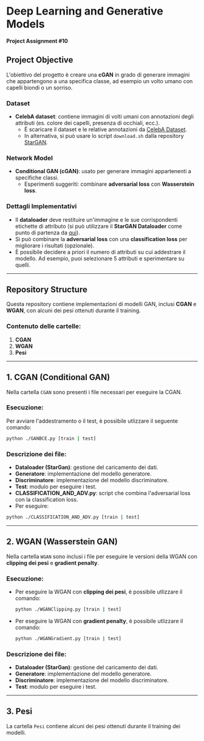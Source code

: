 
# Deep Learning and Generative Models  
**Project Assignment #10**

## Project Objective  
L'obiettivo del progetto è creare una **cGAN** in grado di generare immagini che appartengono a una specifica classe, ad esempio un volto umano con capelli biondi o un sorriso.

### Dataset  
- **CelebA dataset**: contiene immagini di volti umani con annotazioni degli attributi (es. colore dei capelli, presenza di occhiali, ecc.).
  - È scaricare il dataset e le relative annotazioni da [CelebA Dataset](https://mmlab.ie.cuhk.edu.hk/projects/CelebA.html).
  - In alternativa, si può usare lo script `download.sh` dalla repository [StarGAN](https://github.com/yunjey/stargan).

### Network Model  
- **Conditional GAN (cGAN)**: usato per generare immagini appartenenti a specifiche classi.
  - Esperimenti suggeriti: combinare **adversarial loss** con **Wasserstein loss**.
  
### Dettagli Implementativi  
- Il **dataloader** deve restituire un'immagine e le sue corrispondenti etichette di attributo (si può utilizzare il **StarGAN Dataloader** come punto di partenza da [qui](https://github.com/yunjey/stargan)).
- Si può combinare la **adversarial loss** con una **classification loss** per migliorare i risultati (opzionale).
- È possibile decidere a priori il numero di attributi su cui addestrare il modello. Ad esempio, puoi selezionare 5 attributi e sperimentare su quelli.

---

## Repository Structure

Questa repository contiene implementazioni di modelli GAN, inclusi **CGAN** e **WGAN**, con alcuni dei pesi ottenuti durante il training.

### Contenuto delle cartelle:
1. **CGAN**
2. **WGAN**
3. **Pesi**

---

## 1. CGAN (Conditional GAN)

Nella cartella `CGAN` sono presenti i file necessari per eseguire la CGAN.

### Esecuzione:
Per avviare l'addestramento o il test, è possibile utlizzare il seguente comando:

```bash
python ./GANBCE.py [train | test]
```

### Descrizione dei file:
- **Dataloader (StarGan)**: gestione del caricamento dei dati.
- **Generatore**: implementazione del modello generatore.
- **Discriminatore**: implementazione del modello discriminatore.
- **Test**: modulo per eseguire i test.
- **CLASSIFICATION_AND_ADV.py**: script che combina l'adversarial loss con la classification loss.
- Per eseguire:

```bash
python ./CLASSIFICATION_AND_ADV.py [train | test]
```

---

## 2. WGAN (Wasserstein GAN)

Nella cartella `WGAN` sono inclusi i file per eseguire le versioni della WGAN con **clipping dei pesi** e **gradient penalty**.

### Esecuzione:
- Per eseguire la WGAN con **clipping dei pesi**, è possibile utlizzare il comando:

  ```bash
  python ./WGANClipping.py [train | test]
  ```

- Per eseguire la WGAN con **gradient penalty**, è possibile utlizzare il comando:

  ```bash
  python ./WGANGradient.py [train | test]
  ```

### Descrizione dei file:
- **Dataloader (StarGan)**: gestione del caricamento dei dati.
- **Generatore**: implementazione del modello generatore.
- **Discriminatore**: implementazione del modello discriminatore.
- **Test**: modulo per eseguire i test.

---

## 3. Pesi

La cartella `Pesi` contiene alcuni dei pesi ottenuti durante il training dei modelli.


